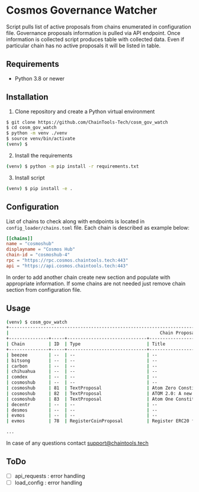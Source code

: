 # Cosmos Governance Watcher
Script pulls list of active proposals from chains enumerated in configuration file.
Governance proposals information is pulled via API endpoint.
Once information is collected script produces table with collected data.
Even if particular chain has no active proposals it will be listed in table.

## Requirements
 - Python 3.8 or newer

## Installation

1. Clone repository and create a Python virtual environment
```bash
$ git clone https://github.com/ChainTools-Tech/cosm_gov_watch
$ cd cosm_gov_watch
$ python -m venv ./venv
$ source venv/bin/activate
(venv) $
```

2. Install the requirements
```bash
(venv) $ python -m pip install -r requirements.txt
```

3. Install script
```bash
(venv) $ pip install -e .
```

## Configuration
List of chains to check along with endpoints is located in ```config_loader/chains.toml``` file. 
Each chain is described as example below:
```toml
[[chains]]
name = "cosmoshub"
displayname = "Cosmos Hub"
chain-id = "cosmoshub-4"
rpc = "https://rpc.cosmos.chaintools.tech:443"
api = "https://api.cosmos.chaintools.tech:443"
```

In order to add another chain create new section and populate with appropriate information.
If some chains are not needed just remove chain section from configuration file.



## Usage
```bash
(venv) $ cosm_gov_watch              
+---------------------------------------------------------------------------------------------------------------------------------+
|                                                         Chain Proposals                                                         |
+---------------+-----+------------------------------+--------------------------------------------+-------------------------------+
| Chain         | ID  | Type                         | Title                                      | Status                        |
+---------------+-----+------------------------------+--------------------------------------------+-------------------------------+
| beezee        | --  | --                           | --                                         | --                            |
| bitsong       | --  | --                           | --                                         | --                            |
| carbon        | --  | --                           | --                                         | --                            |
| chihuahua     | --  | --                           | --                                         | --                            |
| comdex        | --  | --                           | --                                         | --                            |
| cosmoshub     | --  | --                           | --                                         | --                            |
| cosmoshub     | 81  | TextProposal                 | Atom Zero Constitution                     | PROPOSAL_STATUS_VOTING_PERIOD |
| cosmoshub     | 82  | TextProposal                 | ATOM 2.0: A new vision for Cosmos Hub      | PROPOSAL_STATUS_VOTING_PERIOD |
| cosmoshub     | 83  | TextProposal                 | Atom One Constitution (sentiment proposal) | PROPOSAL_STATUS_VOTING_PERIOD |
| decentr       | --  | --                           | --                                         | --                            |
| desmos        | --  | --                           | --                                         | --                            |
| evmos         | --  | --                           | --                                         | --                            |
| evmos         | 78  | RegisterCoinProposal         | Register ERC20 for Injective (INJ)         | PROPOSAL_STATUS_VOTING_PERIOD |

...
```
In case of any questions contact support@chaintools.tech


## ToDo
- [ ] api_requests : error handling
- [ ] load_config : error handling
